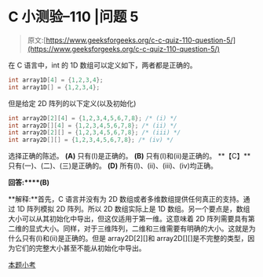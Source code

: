 # C 小测验–110 |问题 5

> 原文:[https://www.geeksforgeeks.org/c-c-quiz-110-question-5/](https://www.geeksforgeeks.org/c-c-quiz-110-question-5/)

在 C 语言中，int 的 1D 数组可以定义如下，两者都是正确的。

```cpp
int array1D[4] = {1,2,3,4};
int array1D[] = {1,2,3,4};
```

但是给定 2D 阵列的以下定义(以及初始化)

```cpp
int array2D[2][4] = {1,2,3,4,5,6,7,8}; /* (i) */
int array2D[][4] = {1,2,3,4,5,6,7,8}; /* (ii) */
int array2D[2][] = {1,2,3,4,5,6,7,8}; /* (iii) */
int array2D[][] = {1,2,3,4,5,6,7,8}; /* (iv) */
```

选择正确的陈述。
**(A)** 只有(I)是正确的。
**(B)** 只有(I)和(ii)是正确的。
**【C】**只有(一)、(二)、(三)是正确的。
**(D)** 所有(I)、(ii)、(iii)、(iv)均正确。

**回答:****(B)**

**解释:**首先，C 语言并没有为 2D 数组或者多维数组提供任何真正的支持。通过 1D 阵列模拟 2D 阵列。所以 2D 数组实际上是 1D 数组。另一个要点是，数组大小可以从其初始化中导出，但这仅适用于第一维。这意味着 2D 阵列需要具有第二维的显式大小。同样，对于三维阵列，二维和三维需要有明确的大小。这就是为什么只有(I)和(ii)是正确的。但是 array2D[2][]和 array2D[][]是不完整的类型，因为它们的完整大小甚至不能从初始化中导出。

[本题小考](https://www.geeksforgeeks.org/c-quiz-110-gq/)